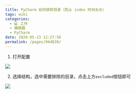 ```yaml
---
title: PyCharm 如何排除目录（防止 index 时间太长）
tags: wiki
categories: 
  - 💻 工作
  - 编辑器
  - PyCharm
date: 2020-05-23 12:27:56
permalink: /pages/94d839/
---
```


1. 打开配置

![](/images/Snipaste_2020-08-17_22-44-29.png)

2. 选择结构，选中需要排除的目录，点击上方`excluded`按钮即可

![](/images/Snipaste_2020-08-17_22-42-36.png)
